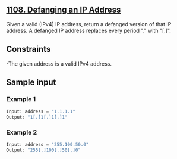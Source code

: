 ## [1108. Defanging an IP Address](https://leetcode.com/problems/defanging-an-ip-address/)
 Given a valid (IPv4) IP address, return a defanged version of that IP address.
 A defanged IP address replaces every period "." with "[.]".

 ## Constraints
 -The given address is a valid IPv4 address.
 
 ## Sample input
 ### Example 1
 ```c
 Input: address = "1.1.1.1"
 Output: "1[.]1[.]1[.]1"
 ```

 ### Example 2
 ```c
 Input: address = "255.100.50.0"
 Output: "255[.]100[.]50[.]0"
 ```